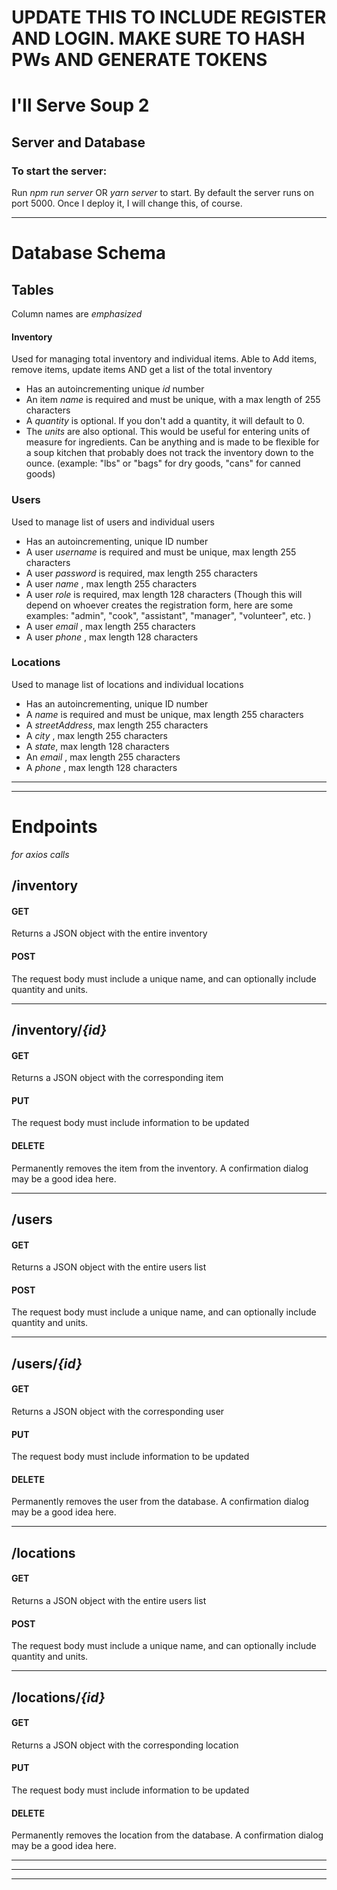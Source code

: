 # UPDATE THIS TO INCLUDE REGISTER AND LOGIN. MAKE SURE TO HASH PWs AND GENERATE TOKENS

# I'll Serve Soup 2

## Server and Database

### To start the server:

Run _npm run server_ OR _yarn server_ to start. By default the server runs on port 5000. Once I deploy it, I will change this, of course.

---

# **Database Schema**

## Tables

Column names are _emphasized_

#### Inventory

Used for managing total inventory and individual items. Able to Add items, remove items, update items AND get a list of the total inventory

-   Has an autoincrementing unique _*id*_ number
-   An item _*name*_ is required and must be unique, with a max length of 255 characters
-   A _*quantity*_ is optional. If you don't add a quantity, it will default to 0.
-   The _*units*_ are also optional. This would be useful for entering units of measure for ingredients. Can be anything and is made to be flexible for a soup kitchen that probably does not track the inventory down to the ounce. (example: "lbs" or "bags" for dry goods, "cans" for canned goods)

### Users

Used to manage list of users and individual users

-   Has an autoincrementing, unique ID number
-   A user _*username*_ is required and must be unique, max length 255 characters
-   A user _*password*_ is required, max length 255 characters
-   A user _*name*_ , max length 255 characters
-   A user _*role*_ is required, max length 128 characters (Though this will depend on whoever creates the registration form, here are some examples: "admin", "cook", "assistant", "manager", "volunteer", etc. )
-   A user _*email*_ , max length 255 characters
-   A user _*phone*_ , max length 128 characters

### Locations

Used to manage list of locations and individual locations

-   Has an autoincrementing, unique ID number
-   A _*name*_ is required and must be unique, max length 255 characters
-   A _*streetAddress*_, max length 255 characters
-   A _*city*_ , max length 255 characters
-   A _*state*_, max length 128 characters
-   An _*email*_ , max length 255 characters
-   A _*phone*_ , max length 128 characters

---

---

# **Endpoints**

_for axios calls_

## /inventory

#### GET

Returns a JSON object with the entire inventory

#### POST

The request body must include a unique name, and can optionally include quantity and units.

---

## /inventory/_{id}_

#### GET

Returns a JSON object with the corresponding item

#### PUT

The request body must include information to be updated

#### DELETE

Permanently removes the item from the inventory. A confirmation dialog may be a good idea here.

---

## /users

#### GET

Returns a JSON object with the entire users list

#### POST

The request body must include a unique name, and can optionally include quantity and units.

---

## /users/_{id}_

#### GET

Returns a JSON object with the corresponding user

#### PUT

The request body must include information to be updated

#### DELETE

Permanently removes the user from the database. A confirmation dialog may be a good idea here.

---

## /locations

#### GET

Returns a JSON object with the entire users list

#### POST

The request body must include a unique name, and can optionally include quantity and units.

---

## /locations/_{id}_

#### GET

Returns a JSON object with the corresponding location

#### PUT

The request body must include information to be updated

#### DELETE

Permanently removes the location from the database. A confirmation dialog may be a good idea here.

---

---

---

